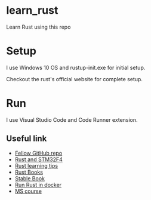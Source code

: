 # learn_rust
Learn Rust using this repo

# Setup

I use Windows 10 OS and rustup-init.exe for initial setup.

Checkout the rust's official website for complete setup.

# Run

I use Visual Studio Code and Code Runner extension.

## Useful link
- [Fellow GitHub repo](https://github.com/inancgumus/learnrust)
- [Rust and STM32F4](https://dev.to/apollolabsbin/stm32f4-embedded-rust-at-the-hal-gpio-interrupts-e5)
- [Rust learning tips](https://www.designnews.com/embedded-systems/5-tips-learning-rust-embedded-systems)
- [Rust Books](https://docs.rust-embedded.org/book/intro/index.html)
- [Stable Book](https://doc.rust-lang.org/stable/book/)
- [Run Rust in docker](https://collabnix.com/getting-started-with-rust-and-docker/)
- [MS course](https://learn.microsoft.com/en-us/training/paths/rust-first-steps/)
